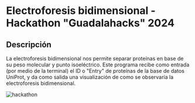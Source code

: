 # Electroforesis bidimensional - Hackathon "Guadalahacks" 2024

## Descripción
La electroforesis bidimensional nos permite separar proteínas en base de su peso molecular y punto isoeléctrico. Este programa recibe como entrada (por medio de la terminal) el ID o "Entry" de proteínas de la base de datos UniProt, y da como salida una visualización de como se observaría la electroforesis bidimensional.

![hackathon](https://github.com/A01638469/SDS_PAGE_2D_hackathon/assets/88745691/15cf7c9d-466d-4f5d-9dc3-f29c93bd45d2)
